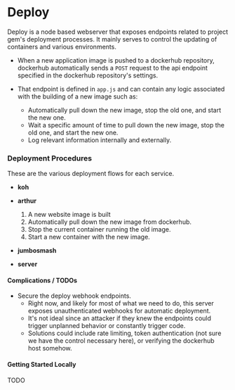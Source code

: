 # Deploy

Deploy is a node based webserver that exposes endpoints related to project gem's deployment processes. It mainly serves to control the updating of containers and various environments.

- When a new application image is pushed to a dockerhub repository, dockerhub automatically sends a `POST` request to the api endpoint specified in the dockerhub repository's settings.

- That endpoint is defined in `app.js` and can contain any logic associated with the building of a new image such as:
  - Automatically pull down the new image, stop the old one, and start the new one.
  - Wait a specific amount of time to pull down the new image, stop the old one, and start the new one.
  - Log relevant information internally and externally.

### Deployment Procedures

These are the various deployment flows for each service.

- **koh**

- **arthur**

  1.  A new website image is built
  2.  Automatically pull down the new image from dockerhub.
  3.  Stop the current container running the old image.
  4.  Start a new container with the new image.

- **jumbosmash**

- **server**

#### Complications / TODOs

- Secure the deploy webhook endpoints.
  - Right now, and likely for most of what we need to do, this server exposes unauthenticated webhooks for automatic deployment.
  - It's not ideal since an attacker if they knew the endpoints could trigger unplanned behavior or constantly trigger code.
  - Solutions could include rate limiting, token authentication (not sure we have the control necessary here), or verifying the dockerhub host somehow.

#### Getting Started Locally

TODO

